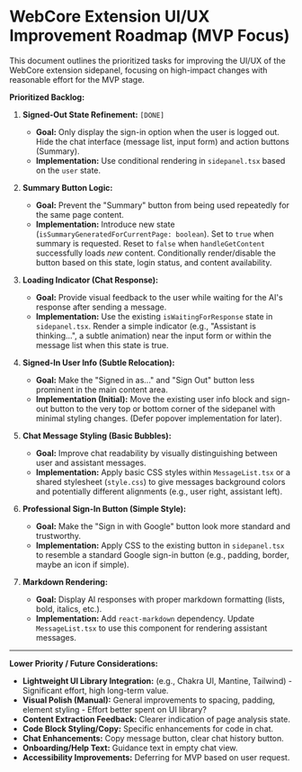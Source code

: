 # WebCore Extension UI/UX Improvement Roadmap (MVP Focus)

This document outlines the prioritized tasks for improving the UI/UX of the WebCore extension sidepanel, focusing on high-impact changes with reasonable effort for the MVP stage.

**Prioritized Backlog:**

1.  **Signed-Out State Refinement:** `[DONE]`

    - **Goal:** Only display the sign-in option when the user is logged out. Hide the chat interface (message list, input form) and action buttons (Summary).
    - **Implementation:** Use conditional rendering in `sidepanel.tsx` based on the `user` state.

2.  **Summary Button Logic:**

    - **Goal:** Prevent the "Summary" button from being used repeatedly for the same page content.
    - **Implementation:** Introduce new state (`isSummaryGeneratedForCurrentPage: boolean`). Set to `true` when summary is requested. Reset to `false` when `handleGetContent` successfully loads _new_ content. Conditionally render/disable the button based on this state, login status, and content availability.

3.  **Loading Indicator (Chat Response):**

    - **Goal:** Provide visual feedback to the user while waiting for the AI's response after sending a message.
    - **Implementation:** Use the existing `isWaitingForResponse` state in `sidepanel.tsx`. Render a simple indicator (e.g., "Assistant is thinking...", a subtle animation) near the input form or within the message list when this state is true.

4.  **Signed-In User Info (Subtle Relocation):**

    - **Goal:** Make the "Signed in as..." and "Sign Out" button less prominent in the main content area.
    - **Implementation (Initial):** Move the existing user info block and sign-out button to the very top or bottom corner of the sidepanel with minimal styling changes. (Defer popover implementation for later).

5.  **Chat Message Styling (Basic Bubbles):**

    - **Goal:** Improve chat readability by visually distinguishing between user and assistant messages.
    - **Implementation:** Apply basic CSS styles within `MessageList.tsx` or a shared stylesheet (`style.css`) to give messages background colors and potentially different alignments (e.g., user right, assistant left).

6.  **Professional Sign-In Button (Simple Style):**

    - **Goal:** Make the "Sign in with Google" button look more standard and trustworthy.
    - **Implementation:** Apply CSS to the existing button in `sidepanel.tsx` to resemble a standard Google sign-in button (e.g., padding, border, maybe an icon if simple).

7.  **Markdown Rendering:**
    - **Goal:** Display AI responses with proper markdown formatting (lists, bold, italics, etc.).
    - **Implementation:** Add `react-markdown` dependency. Update `MessageList.tsx` to use this component for rendering assistant messages.

---

**Lower Priority / Future Considerations:**

- **Lightweight UI Library Integration:** (e.g., Chakra UI, Mantine, Tailwind) - Significant effort, high long-term value.
- **Visual Polish (Manual):** General improvements to spacing, padding, element styling - Effort better spent on UI library?
- **Content Extraction Feedback:** Clearer indication of page analysis state.
- **Code Block Styling/Copy:** Specific enhancements for code in chat.
- **Chat Enhancements:** Copy message button, clear chat history button.
- **Onboarding/Help Text:** Guidance text in empty chat view.
- **Accessibility Improvements:** Deferring for MVP based on user request.
